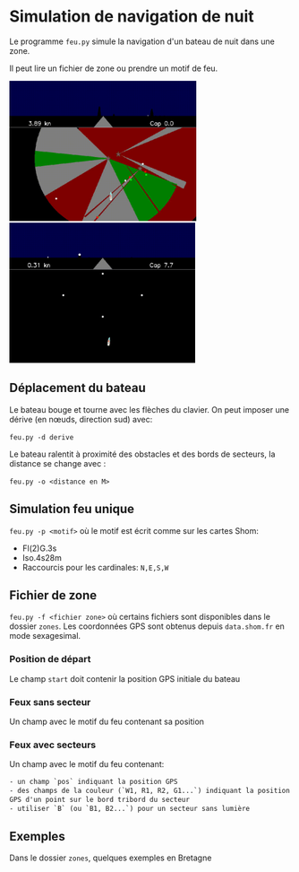 # Simulation de navigation de nuit

Le programme `feu.py` simule la navigation d'un bateau de nuit dans une zone.

Il peut lire un fichier de zone ou prendre un motif de feu.

<img src="images/teignouse.gif" alt="drawing" height="250"/>
<img src="images/cardinales.gif" alt="drawing" height="250"/>

## Déplacement du bateau

Le bateau bouge et tourne avec les flèches du clavier. On peut imposer une dérive (en nœuds, direction sud) avec:

`feu.py -d derive`

Le bateau ralentit à proximité des obstacles et des bords de secteurs, la distance se change avec :

`feu.py -o <distance en M>`

## Simulation feu unique

`feu.py -p <motif>` où le motif est écrit comme sur les cartes Shom:

- Fl(2)G.3s
- Iso.4s28m
- Raccourcis pour les cardinales: `N,E,S,W`

## Fichier de zone

`feu.py -f <fichier zone>` où certains fichiers sont disponibles dans le dossier `zones`.
Les coordonnées GPS sont obtenus depuis `data.shom.fr` en mode sexagesimal.

### Position de départ

Le champ  `start` doit contenir la position GPS initiale du bateau

### Feux sans secteur

Un champ avec le motif du feu contenant sa position

### Feux avec secteurs

Un champ avec le motif du feu contenant:

    - un champ `pos` indiquant la position GPS
    - des champs de la couleur (`W1, R1, R2, G1...`) indiquant la position GPS d'un point sur le bord tribord du secteur
    - utiliser `B` (ou `B1, B2...`) pour un secteur sans lumière

## Exemples

Dans le dossier `zones`, quelques exemples en Bretagne
